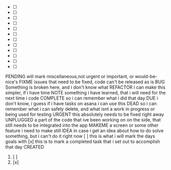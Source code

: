 - [ ] 
- [ ]
- [ ]
- [ ]
- [ ]
- [ ]
- [ ]
- [ ]
- [ ]
- [ ]
- [ ]
- [ ]




<!-- PENDING this is not done -->


PENDING will mark miscellaneous,not urgent or important, or would-be-nice's
FIXME issues that need to be fixed, code can't be released as is
BUG Something is broken here, and i don't know what
REFACTOR i can make this simpler, if i have time
NOTE something i have learned, that i will need for the next time i code
COMPLETE so i can remember what i did that day
DUE i don't know, i guess if i have tasks on asana i can use this
DEAD so i can remember what i can safely delete, and what isnt a work in progress or being used for testing
URGENT this absolutely needs to be fixed right away
UNPLUGGED a part of the code that ive been working on on the side, that still needs to be integrated into the app
MAKEME a screen or some other feature i need to make still
IDEA in case i get an idea about how to do solve something, but i can't do it right now
[ ] this is what i will mark the days goals with
[x] this is to mark a completed task that i set out to accomplish that day
CREATED

1. [ ]
2. [x]
